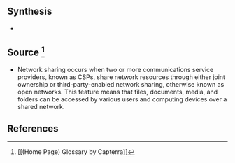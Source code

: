 ## Synthesis
- 
## Source [^1]
- Network sharing occurs when two or more communications service providers, known as CSPs, share network resources through either joint ownership or third-party-enabled network sharing, otherwise known as open networks. This feature means that files, documents, media, and folders can be accessed by various users and computing devices over a shared network.
## References

[^1]: [[(Home Page) Glossary by Capterra]]